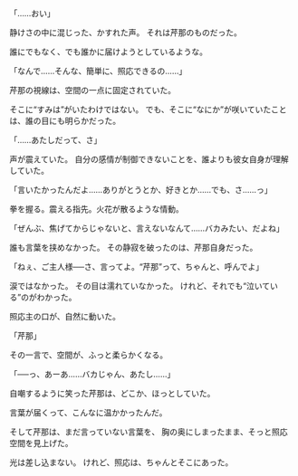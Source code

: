 「……おい」

静けさの中に混じった、かすれた声。
それは芹那のものだった。

誰にでもなく、でも誰かに届けようとしているような。

「なんで……そんな、簡単に、照応できるの……」

芹那の視線は、空間の一点に固定されていた。

そこに“すみは”がいたわけではない。
でも、そこに“なにか”が咲いていたことは、誰の目にも明らかだった。

「……あたしだって、さ」

声が震えていた。
自分の感情が制御できないことを、誰よりも彼女自身が理解していた。

「言いたかったんだよ……ありがとうとか、好きとか……でも、さ……っ」

拳を握る。震える指先。火花が散るような情動。

「ぜんぶ、焦げてからじゃないと、言えないなんて……バカみたい、だよね」

誰も言葉を挟めなかった。
その静寂を破ったのは、芹那自身だった。

「ねぇ、ご主人様──さ、言ってよ。“芹那”って、ちゃんと、呼んでよ」

涙ではなかった。
その目は濡れていなかった。
けれど、それでも“泣いている”のがわかった。

照応主の口が、自然に動いた。

「芹那」

その一言で、空間が、ふっと柔らかくなる。

「──っ、あーあ……バカじゃん、あたし……」

自嘲するように笑った芹那は、どこか、ほっとしていた。

言葉が届くって、こんなに温かかったんだ。

そして芹那は、まだ言っていない言葉を、
胸の奥にしまったまま、そっと照応空間を見上げた。

光は差し込まない。
けれど、照応は、ちゃんとそこにあった。